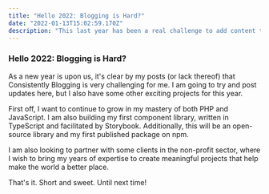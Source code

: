 ```yaml
---
title: "Hello 2022: Blogging is Hard?"
date: "2022-01-13T15:02:59.170Z"
description: "This last year has been a real challenge to add content to this blog. Here's a brief update on what I am planning on working on as we move forward into 2022."
---
```


### Hello 2022: Blogging is Hard?

As a new year is upon us, it's clear by my posts (or lack thereof) that Consistently Blogging is very challenging for me. I am going to try and post updates here, but I also have some other exciting projects for this year.

First off, I want to continue to grow in my mastery of both PHP and JavaScript. I am also building my first component library, written in TypeScript and facilitated by Storybook. Additionally, this will be an open-source library and my first published package on npm.

I am also looking to partner with some clients in the non-profit sector, where I wish to bring my years of expertise to create meaningful projects that help make the world a better place.

That's it. Short and sweet. Until next time!
